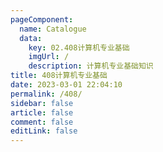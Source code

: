 ```yaml
---
pageComponent: 
  name: Catalogue
  data: 
    key: 02.408计算机专业基础
    imgUrl: /
    description: 计算机专业基础知识
title: 408计算机专业基础
date: 2023-03-01 22:04:10
permalink: /408/
sidebar: false
article: false
comment: false
editLink: false
---
```

